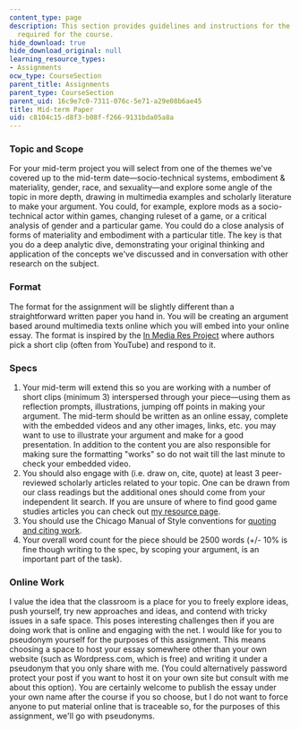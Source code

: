 ```yaml
---
content_type: page
description: This section provides guidelines and instructions for the mid-term paper
  required for the course.
hide_download: true
hide_download_original: null
learning_resource_types:
- Assignments
ocw_type: CourseSection
parent_title: Assignments
parent_type: CourseSection
parent_uid: 16c9e7c0-7311-076c-5e71-a29e08b6ae45
title: Mid-term Paper
uid: c8104c15-d8f3-b08f-f266-9131bda05a8a
---
```


### Topic and Scope

For your mid-term project you will select from one of the themes we've covered up to the mid-term date—socio-technical systems, embodiment & materiality, gender, race, and sexuality—and explore some angle of the topic in more depth, drawing in multimedia examples and scholarly literature to make your argument. You could, for example, explore mods as a socio-technical actor within games, changing ruleset of a game, or a critical analysis of gender and a particular game. You could do a close analysis of forms of materiality and embodiment with a particular title. The key is that you do a deep analytic dive, demonstrating your original thinking and application of the concepts we've discussed and in conversation with other research on the subject.

### Format

The format for the assignment will be slightly different than a straightforward written paper you hand in. You will be creating an argument based around multimedia texts online which you will embed into your online essay. The format is inspired by the [In Media Res Project](http://mediacommons.futureofthebook.org/imr/) where authors pick a short clip (often from YouTube) and respond to it.

### Specs

1.  Your mid-term will extend this so you are working with a number of short clips (minimum 3) interspersed through your piece—using them as reflection prompts, illustrations, jumping off points in making your argument. The mid-term should be written as an online essay, complete with the embedded videos and any other images, links, etc. you may want to use to illustrate your argument and make for a good presentation. In addition to the content you are also responsible for making sure the formatting "works" so do not wait till the last minute to check your embedded video.
2.  You should also engage with (i.e. draw on, cite, quote) at least 3 peer-reviewed scholarly articles related to your topic. One can be drawn from our class readings but the additional ones should come from your independent lit search. If you are unsure of where to find good game studies articles you can check out [my resource page](http://tltaylor.com/teaching/research-resources-for-students/).
3.  You should use the Chicago Manual of Style conventions for [quoting and citing work](http://cmsw.mit.edu/writing-and-communication-center/citation-formats/).
4.  Your overall word count for the piece should be 2500 words (+/- 10% is fine though writing to the spec, by scoping your argument, is an important part of the task).

### Online Work

I value the idea that the classroom is a place for you to freely explore ideas, push yourself, try new approaches and ideas, and contend with tricky issues in a safe space. This poses interesting challenges then if you are doing work that is online and engaging with the net. I would like for you to pseudonym yourself for the purposes of this assignment. This means choosing a space to host your essay somewhere other than your own website (such as Wordpress.com, which is free) and writing it under a pseudonym that you only share with me. (You could alternatively password protect your post if you want to host it on your own site but consult with me about this option). You are certainly welcome to publish the essay under your own name after the course if you so choose, but I do not want to force anyone to put material online that is traceable so, for the purposes of this assignment, we'll go with pseudonyms.